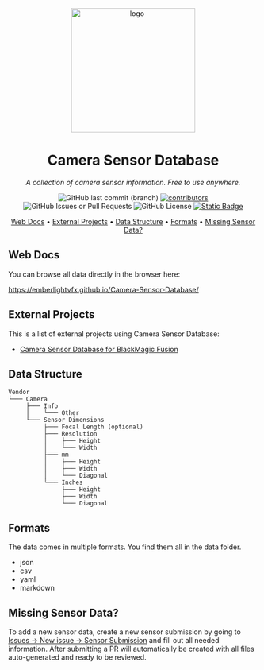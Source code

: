 <div align="center">
    <img src="https://raw.githubusercontent.com/EmberLightVFX/Camera-Sensor-Database/main/assets/logo.svg?sanitize=true" alt="logo" title="Logo" height="250" />

# Camera Sensor Database
</div>

<p align="center">
  <i>A collection of camera sensor information. Free to use anywhere.</i>
</p>

<p align="center">
     <img alt="GitHub last commit (branch)" src="https://img.shields.io/github/last-commit/EmberLightVFX/Camera-Sensor-Database/main?color=48b293">
     <a href="https://github.com/EmberLightVFX/Camera-Sensor-Database/graphs/contributors">
          <img src="https://img.shields.io/github/contributors-anon/EmberLightVFX/Camera-Sensor-Database?color=d1a91d" alt="contributors"></a>
     <img alt="GitHub Issues or Pull Requests" src="https://img.shields.io/github/issues-pr/EmberLightVFX/Camera-Sensor-Database">
     <img alt="GitHub License" src="https://img.shields.io/github/license/EmberLightVFX/Camera-Sensor-Database?color=097bbb">
     <a href="https://ko-fi.com/emberlightvfx">
          <img alt="Static Badge" src="https://img.shields.io/badge/donate-fa615d?logo=ko-fi&logoColor=white"></a>
</p>

<p align="center">
  <a href="#web-docs">Web Docs</a> •
  <a href="#external-projects">External Projects</a> •
  <a href="#data-structure">Data Structure</a> •
  <a href="#formats">Formats</a> •
  <a href="#missing-sensor-data">Missing Sensor Data?</a>
</p>

## Web Docs

You can browse all data directly in the browser here:

<https://emberlightvfx.github.io/Camera-Sensor-Database/>

## External Projects

This is a list of external projects using Camera Sensor Database:

* [Camera Sensor Database for BlackMagic Fusion](https://www.steakunderwater.com/wesuckless/viewtopic.php?p=48931#p48931)

## Data Structure

```tree
Vendor
└─── Camera
     ├─── Info
     │    └─── Other
     └─── Sensor Dimensions
          ├─── Focal Length (optional)
          ├─── Resolution
          │    ├─── Height
          │    └─── Width
          ├─── mm
          │    ├─── Height
          │    ├─── Width
          │    └─── Diagonal
          └─── Inches
               ├─── Height
               ├─── Width
               └─── Diagonal
```

## Formats

The data comes in multiple formats.
You find them all in the data folder.

- json
- csv
- yaml
- markdown

## Missing Sensor Data?

To add a new sensor data, create a new sensor submission by going to [Issues -> New issue -> Sensor Submission](https://github.com/EmberLightVFX/Camera-Sensor-Database/issues/new/choose) and fill out all needed information.
After submitting a PR will automatically be created with all files auto-generated and ready to be reviewed.
